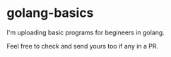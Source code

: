 # golang-basics

I'm uploading basic programs for begineers in golang.


Feel free to check and send yours too if any in a PR.

